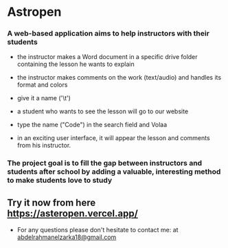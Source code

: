 # Astropen

### A web-based application aims to help instructors with their students
- the instructor makes a Word document in a specific drive folder containing the lesson he wants to explain
- the instructor makes comments on the work (text/audio) and handles its format and colors
- give it a name
  ('\t')

- a student who wants to see the lesson will go to our website
- type the name ("Code") in the search field and Volaa 
- in an exciting user interface, it will appear the lesson and comments from his instructor.

### The project goal is to fill the gap between instructors and students after school by adding a valuable, interesting method to make students love to study

## Try it now from here  https://asteropen.vercel.app/

* For any questions please don't hesitate to contact me: at abdelrahmanelzarka18@gmail.com
